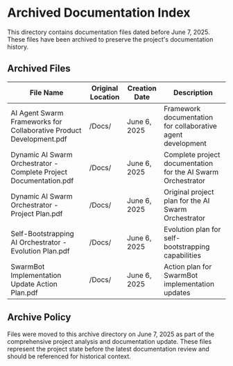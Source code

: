 # Archived Documentation Index

This directory contains documentation files dated before June 7, 2025. These files have been archived to preserve the project's documentation history.

## Archived Files

| File Name | Original Location | Creation Date | Description |
|-----------|------------------|---------------|-------------|
| AI Agent Swarm Frameworks for Collaborative Product Development.pdf | /Docs/ | June 6, 2025 | Framework documentation for collaborative agent development |
| Dynamic AI Swarm Orchestrator - Complete Project Documentation.pdf | /Docs/ | June 6, 2025 | Complete project documentation for the AI Swarm Orchestrator |
| Dynamic AI Swarm Orchestrator - Project Plan.pdf | /Docs/ | June 6, 2025 | Original project plan for the AI Swarm Orchestrator |
| Self-Bootstrapping AI Orchestrator - Evolution Plan.pdf | /Docs/ | June 6, 2025 | Evolution plan for self-bootstrapping capabilities |
| SwarmBot Implementation Update Action Plan.pdf | /Docs/ | June 6, 2025 | Action plan for SwarmBot implementation updates |

## Archive Policy

Files were moved to this archive directory on June 7, 2025 as part of the comprehensive project analysis and documentation update. These files represent the project state before the latest documentation review and should be referenced for historical context.
